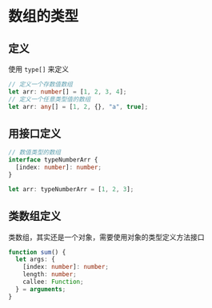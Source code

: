 # 数组的类型

## 定义

使用 `type[]` 来定义

```ts
// 定义一个存数值数组
let arr: number[] = [1, 2, 3, 4];
// 定义一个任意类型值的数组
let arr: any[] = [1, 2, {}, "a", true];
```

## 用接口定义

```ts
// 数值类型的数组
interface typeNumberArr {
  [index: number]: number;
}

let arr: typeNumberArr = [1, 2, 3];
```

## 类数组定义

类数组，其实还是一个对象，需要使用对象的类型定义方法接口

```ts
function sum() {
  let args: {
    [index: number]: number;
    length: number;
    callee: Function;
  } = arguments;
}
```
